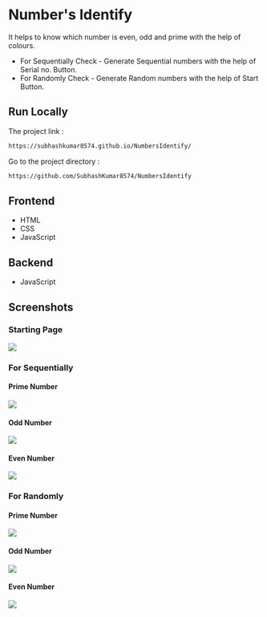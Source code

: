 

# Number's Identify

It helps to know which number is even, odd and prime with the help of colours. 
 * For Sequentially Check - Generate Sequential numbers with the help of Serial no. Button.
 * For Randomly Check - Generate Random numbers with the help of Start Button.


## Run Locally

 The project link :

```bash
https://subhashkumar8574.github.io/NumbersIdentify/
```

 Go to the project directory :

```bash
https://github.com/SubhashKumar8574/NumbersIdentify
```



## Frontend

- HTML
- CSS
- JavaScript

## Backend

- JavaScript


## Screenshots

### Starting Page

![](https://raw.githubusercontent.com/SubhashKumar8574/NumbersIdentify/235799382e834968f9fd96dba4ea403133f1daa4/Screenshots/Start%20Page.png)

### For Sequentially

#### Prime Number 

![](https://raw.githubusercontent.com/SubhashKumar8574/NumbersIdentify/235799382e834968f9fd96dba4ea403133f1daa4/Screenshots/Prime%20Serial%20Number.png)

#### Odd Number 

![](https://raw.githubusercontent.com/SubhashKumar8574/NumbersIdentify/235799382e834968f9fd96dba4ea403133f1daa4/Screenshots/Odd%20Serial%20Number.png)

#### Even Number 

![](https://raw.githubusercontent.com/SubhashKumar8574/NumbersIdentify/235799382e834968f9fd96dba4ea403133f1daa4/Screenshots/Even%20Serial%20number.png)

### For Randomly 

#### Prime Number 

![](https://raw.githubusercontent.com/SubhashKumar8574/NumbersIdentify/235799382e834968f9fd96dba4ea403133f1daa4/Screenshots/Prime%20random%20number.png)

#### Odd Number

![](https://raw.githubusercontent.com/SubhashKumar8574/NumbersIdentify/235799382e834968f9fd96dba4ea403133f1daa4/Screenshots/Odd%20random%20number.png)

#### Even Number

![](https://raw.githubusercontent.com/SubhashKumar8574/NumbersIdentify/235799382e834968f9fd96dba4ea403133f1daa4/Screenshots/Even%20random%20number.png)



